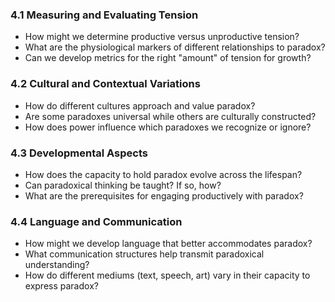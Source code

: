 
### 4.1 Measuring and Evaluating Tension

- How might we determine productive versus unproductive tension?
- What are the physiological markers of different relationships to paradox?
- Can we develop metrics for the right "amount" of tension for growth?

### 4.2 Cultural and Contextual Variations

- How do different cultures approach and value paradox?
- Are some paradoxes universal while others are culturally constructed?
- How does power influence which paradoxes we recognize or ignore?

### 4.3 Developmental Aspects

- How does the capacity to hold paradox evolve across the lifespan?
- Can paradoxical thinking be taught? If so, how?
- What are the prerequisites for engaging productively with paradox?

### 4.4 Language and Communication

- How might we develop language that better accommodates paradox?
- What communication structures help transmit paradoxical understanding?
- How do different mediums (text, speech, art) vary in their capacity to express paradox?